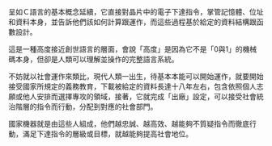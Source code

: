 
呈如Ｃ語言的基本概念延續，它直接對晶片中的電子下達指令，掌管記憶體、位址和資料本身，並告訴他們該如何計算跟運作，而這些過程基於給定的資料結構跟函數設計。

這是一種高度接近創世語言的層面，會說「高度」是因為它不是「0與1」的機械碼本身，但卻是人類可以理解並操作的完整語言系統。

不妨就以社會運作來類比，現代人類一出生，待基本本能可以開始運作，就要開始接受國家所規定的義務教育，下載被給定的資料長達十八年左右，包含依照個人志願或他人安排而選擇專攻的領域，接著，它就完成「出廠」設定，可以接受社會統治階層的指令而行動，分配到對應的社會部門。

國家機器就是由這些人組成，他們越忠誠、越高效、越能夠不質疑指令而徹底行動，滿足下達指令的層級或目標，就越能夠提高社會地位。

